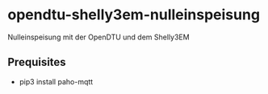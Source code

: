 # opendtu-shelly3em-nulleinspeisung
Nulleinspeisung mit der OpenDTU und dem Shelly3EM


## Prequisites
- pip3 install paho-mqtt